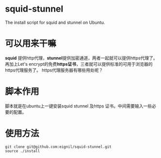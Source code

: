 # squid-stunnel
The install script for squid and stunnel on Ubuntu.

# 可以用来干嘛
**squid** 提供http代理，**stunnel**提供加密通道，两者一起就可以提供https代理了。
再加上Let's encrypt的免费**https证书**，三者就可以提供标准的可用于浏览器的https代理服务了。
https代理服务器有哪些用处呢？

# 脚本作用

脚本就是在ubuntu上一键安装squid stunnel 及https 证书。中间需要输入一些必要的配置。

# 使用方法

    git clone git@github.com:eignil/squid-stunnel.git
    source ./install




